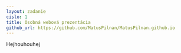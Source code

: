 ```yaml
---
layout: zadanie
cislo: 1
title: Osobná webová prezentácia
github_url: https://github.com/MatusPilnan/MatusPilnan.github.io
---
```

Hejhouhouhej